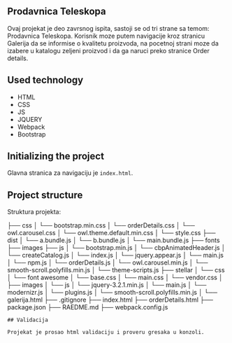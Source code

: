 ## Prodavnica Teleskopa
Ovaj projekat je deo zavrsnog ispita, sastoji se od tri strane sa temom: Prodavnica Teleskopa.
Korisnik moze putem navigacije kroz stranicu Galerija da se informise o kvalitetu proizvoda, na pocetnoj
strani moze da izabere u katalogu zeljeni proizvod i da ga naruci preko stranice Order details.

## Used technology
- HTML
- CSS
- JS
- JQUERY
- Webpack
- Bootstrap

## Initializing the project 

Glavna stranica za navigaciju je `index.html`.

## Project structure

Struktura projekta:


├── css
│   └── bootstrap.min.css
│   └── orderDetails.css
│   └── owl.carousel.css
│   └── owl.theme.default.min.css
│   └── style.css
├── dist
│   └── a.bundle.js
│   └── b.bundle.js
│   └── main.bundle.js
├── fonts
├── images
├── js
│   └── bootstrap.min.js
│   └── cbpAnimatedHeader.js
│   └── createCatalog.js
│   └── index.js
│   └── jquery.appear.js
│   └── main.js
│   └── npm.js
│   └── orderDetails.js
│   └── owl.carousel.min.js
│   └── smooth-scroll.polyfills.min.js
│   └── theme-scripts.js
├── stellar
│   └── css
│       └── font awesome
│       └── base.css
│       └── main.css
│       └── vendor.css
│   ├── images
│   └── js
│       └── jquery-3.2.1.min.js
│       └── main.js
│       └── modernizr.js
│       └── plugins.js
│       └── smooth-scroll.polyfills.min.js
│   └── galerija.html
├── .gitignore
├── index.html
├── orderDetails.html
├── package.json
├── RAEDME.md
├── webpack.config.js

```
## Validacija 

Projekat je prosao html validaciju i proveru gresaka u konzoli.